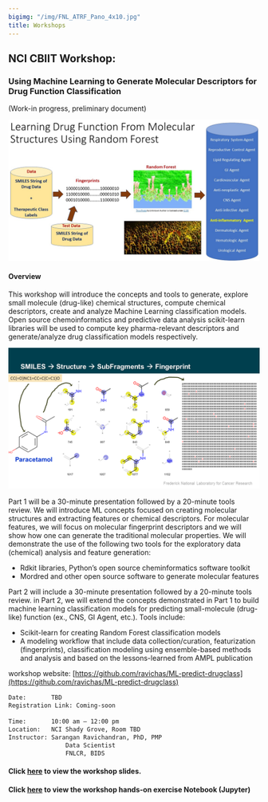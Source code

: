 ```yaml
---
bigimg: "/img/FNL_ATRF_Pano_4x10.jpg"
title: Workshops
---
```


## NCI CBIIT Workshop: 

### Using Machine Learning to Generate Molecular Descriptors for Drug Function Classification 
(Work-in progress, preliminary document)

![Drug Function Classification](./../Img/MLDrugData.jpg)

#### Overview 

This workshop will introduce the concepts and tools to generate, explore small molecule (drug-like) 
chemical structures, compute chemical descriptors, create and analyze Machine Learning classification models. 
Open source chemoinformatics and predictive data analysis scikit-learn libraries will be used to 
compute key pharma-relevant descriptors and generate/analyze drug classification models respectively.

![MoltoFP](./../Img/Mol-FP.png)

Part 1 will be a 30-minute presentation followed by a 20-minute tools review. We will introduce ML concepts 
focused on creating molecular structures and extracting features or chemical descriptors. For molecular features, 
we will focus on molecular fingerprint descriptors and we will show how one can generate the traditional 
molecular properties. We will demonstrate the use of the following two tools for the exploratory data 
(chemical) analysis and feature generation:


* Rdkit libraries, Python’s open source cheminformatics software toolkit 
* Mordred and other open source software to generate molecular features 

Part 2 will include a 30-minute presentation followed by a 20-minute tools review. 
in Part 2, we will extend the concepts demonstrated in Part 1 to build machine learning 
classification models for predicting small-molecule (drug-like) function (ex., CNS, GI Agent, etc.). 
Tools include:


* Scikit-learn for creating Random Forest classification models 
* A modeling workflow that include data collection/curation, featurization  
(fingerprints), classification modeling using ensemble-based methods and analysis and based 
on the lessons-learned from AMPL publication 

workshop website:  [https://github.com/ravichas/ML-predict-drugclass](https://github.com/ravichas/ML-predict-drugclass)

```
Date: 		TBD
Registration Link: Coming-soon

Time:		10:00 am – 12:00 pm
Location:	NCI Shady Grove, Room TBD
Instructor:	Sarangan Ravichandran, PhD, PMP
                Data Scientist
                FNLCR, BIDS 
```

#### Click [here](./../Docs/DrugTypeClassModeling-slides.pdf) to view the workshop slides. 
#### Click [here](./../Docs/predict-drugclass-toolsreview.pdf) to view the workshop hands-on exercise Notebook (Jupyter)

